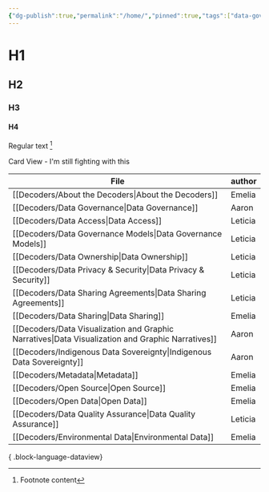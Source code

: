```yaml
---
{"dg-publish":true,"permalink":"/home/","pinned":true,"tags":["data-governance","gardenEntry","gardenEntry","gardenEntry"]}
---
```


# H1
## H2
### H3
#### H4

Regular text [^1]

Card View - I'm still fighting with this

| File                                                                                                 | author  |
| ---------------------------------------------------------------------------------------------------- | ------- |
| [[Decoders/About the Decoders\|About the Decoders]]                                               | Emelia  |
| [[Decoders/Data Governance\|Data Governance]]                                                     | Aaron   |
| [[Decoders/Data Access\|Data Access]]                                                             | Leticia |
| [[Decoders/Data Governance Models\|Data Governance Models]]                                       | Leticia |
| [[Decoders/Data Ownership\|Data Ownership]]                                                       | Leticia |
| [[Decoders/Data Privacy & Security\|Data Privacy & Security]]                                     | Leticia |
| [[Decoders/Data Sharing Agreements\|Data Sharing Agreements]]                                     | Leticia |
| [[Decoders/Data Sharing\|Data Sharing]]                                                           | Emelia  |
| [[Decoders/Data Visualization and Graphic Narratives\|Data Visualization and Graphic Narratives]] | Aaron   |
| [[Decoders/Indigenous Data Sovereignty\|Indigenous Data Sovereignty]]                             | Aaron   |
| [[Decoders/Metadata\|Metadata]]                                                                   | Emelia  |
| [[Decoders/Open Source\|Open Source]]                                                             | Emelia  |
| [[Decoders/Open Data\|Open Data]]                                                                 | Emelia  |
| [[Decoders/Data Quality Assurance\|Data Quality Assurance]]                                       | Leticia |
| [[Decoders/Environmental Data\|Environmental Data]]                                               | Emelia  |

{ .block-language-dataview}



[^1]: Footnote content